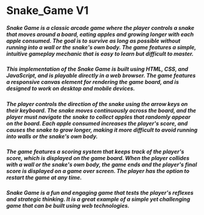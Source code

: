 # Snake_Game V1
##### Snake Game is a classic arcade game where the player controls a snake that moves around a board, eating apples and growing longer with each apple consumed. The goal is to survive as long as possible without running into a wall or the snake's own body. The game features a simple, intuitive gameplay mechanic that is easy to learn but difficult to master.

##### This implementation of the Snake Game is built using HTML, CSS, and JavaScript, and is playable directly in a web browser. The game features a responsive canvas element for rendering the game board, and is designed to work on desktop and mobile devices.

##### The player controls the direction of the snake using the arrow keys on their keyboard. The snake moves continuously across the board, and the player must navigate the snake to collect apples that randomly appear on the board. Each apple consumed increases the player's score, and causes the snake to grow longer, making it more difficult to avoid running into walls or the snake's own body.

##### The game features a scoring system that keeps track of the player's score, which is displayed on the game board. When the player collides with a wall or the snake's own body, the game ends and the player's final score is displayed on a game over screen. The player has the option to restart the game at any time.

##### Snake Game is a fun and engaging game that tests the player's reflexes and strategic thinking. It is a great example of a simple yet challenging game that can be built using web technologies.
